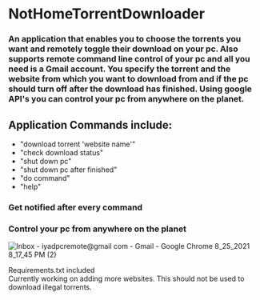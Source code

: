 # NotHomeTorrentDownloader 
### An application that enables you to choose the torrents you want and remotely toggle their download on your pc. Also supports remote command line control of your pc and all you need is a Gmail account. You specify the torrent and the website from which you want to download from and if the pc should turn off after the download has finished. Using google API's you can control your pc from anywhere on the planet.

## Application Commands include:
- "download torrent 'website name'"
- "check download status"
- "shut down pc"
- "shut down pc after finished"
- "do command"
- "help"
   
### Get notified after every command
### Control your pc from anywhere on the planet

![Inbox - iyadpcremote@gmail com - Gmail - Google Chrome 8_25_2021 8_17_45 PM (2)](https://user-images.githubusercontent.com/83036619/130844291-f186a0a6-be9c-4cab-9b4b-2cdcf3cdb35e.png)


Requirements.txt included   
Currently working on adding more websites.
This should not be used to download illegal torrents.
